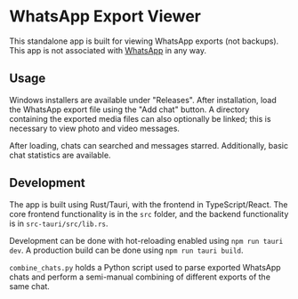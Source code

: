 # WhatsApp Export Viewer

This standalone app is built for viewing WhatsApp exports (not backups). This app is not associated with [WhatsApp](https://www.whatsapp.com/) in any way.

## Usage

Windows installers are available under "Releases". After installation, load the WhatsApp export file using the "Add chat" button. A directory containing the exported media files can also optionally be linked; this is necessary to view photo and video messages.

After loading, chats can searched and messages starred. Additionally, basic chat statistics are available.

## Development

The app is built using Rust/Tauri, with the frontend in TypeScript/React. The core frontend functionality is in the `src` folder, and the backend functionality is in `src-tauri/src/lib.rs`.

Development can be done with hot-reloading enabled using `npm run tauri dev`. A production build can be done using `npm run tauri build`.

`combine_chats.py` holds a Python script used to parse exported WhatsApp chats and perform a semi-manual combining of different exports of the same chat.
